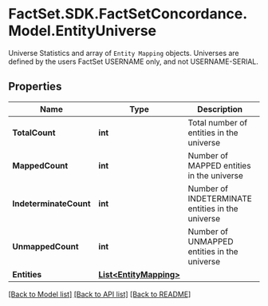# FactSet.SDK.FactSetConcordance.Model.EntityUniverse
Universe Statistics and array of `Entity Mapping` objects. Universes are defined by the users FactSet USERNAME only, and not USERNAME-SERIAL.

## Properties

Name | Type | Description | Notes
------------ | ------------- | ------------- | -------------
**TotalCount** | **int** | Total number of entities in the universe | [optional] 
**MappedCount** | **int** | Number of MAPPED entities in the universe | [optional] 
**IndeterminateCount** | **int** | Number of INDETERMINATE entities in the universe | [optional] 
**UnmappedCount** | **int** | Number of UNMAPPED entities in the universe | [optional] 
**Entities** | [**List&lt;EntityMapping&gt;**](EntityMapping.md) |  | [optional] 

[[Back to Model list]](../README.md#documentation-for-models) [[Back to API list]](../README.md#documentation-for-api-endpoints) [[Back to README]](../README.md)

